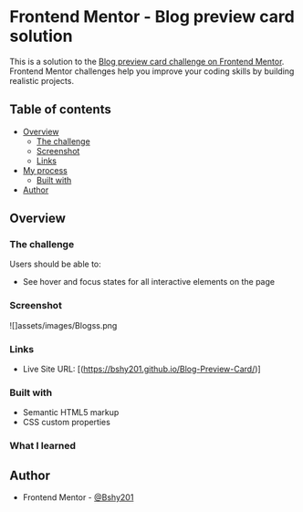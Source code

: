 # Frontend Mentor - Blog preview card solution

This is a solution to the [Blog preview card challenge on Frontend Mentor](https://www.frontendmentor.io/challenges/blog-preview-card-ckPaj01IcS). Frontend Mentor challenges help you improve your coding skills by building realistic projects. 

## Table of contents

- [Overview](#overview)
  - [The challenge](#the-challenge)
  - [Screenshot](#screenshot)
  - [Links](#links)
- [My process](#my-process)
  - [Built with](#built-with)
- [Author](#author)



## Overview

### The challenge

Users should be able to:

- See hover and focus states for all interactive elements on the page

### Screenshot

![]assets/images/Blogss.png


### Links


- Live Site URL: [(https://bshy201.github.io/Blog-Preview-Card/)]



### Built with

- Semantic HTML5 markup
- CSS custom properties


### What I learned



## Author


- Frontend Mentor - [@Bshy201](https://www.frontendmentor.io/profile/Bshy201)



